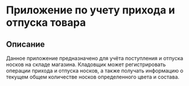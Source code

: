# Приложение по учету прихода и отпуска товара

## Описание
Данное приложение предназначено для учёта поступления и отпуска носков на складе магазина. Кладовщик может регистрировать операции прихода и отпуска носков, а также получать информацию о текущем общем количестве носков определенного цвета и состава.

